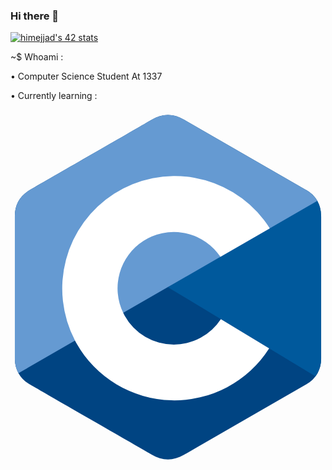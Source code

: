### Hi there 👋

<!--
**Himejjad/Himejjad** is a ✨ _special_ ✨ repository because its `README.md` (this file) appears on your GitHub profile.

Here are some ideas to get you started:

- 🔭 I’m currently working on ...
- 🌱 I’m currently learning ...
- 👯 I’m looking to collaborate on ...
- 🤔 I’m looking for help with ...
- 💬 Ask me about ...
- 📫 How to reach me: ...
- 😄 Pronouns: ...
- ⚡ Fun fact: ...
-->
<a href="https://github.com/oakoudad/badge42"><img src="https://badge.mediaplus.ma/greenbinary/himejjad" alt="himejjad's 42 stats" /></a>




~$ Whoami :

• Computer Science Student At 1337

• Currently learning : <svg viewBox="32.18585611720149 20.47 223.6851360941233 247.05999999999997" xmlns="http://www.w3.org/2000/svg" width="2113" height="2500"><path d="M252.71 93.61a21.67 21.67 0 0 0-2.65-10.87 20.74 20.74 0 0 0-7.87-7.67Q198.77 50 155.32 25c-7.8-4.51-15.36-4.35-23.11.23C120.69 32 63 65.09 45.81 75.06c-7.08 4.1-10.52 10.38-10.52 18.54v100.8a21.77 21.77 0 0 0 2.55 10.66 20.63 20.63 0 0 0 8 7.88c17.19 10 74.89 43.05 86.41 49.85 7.75 4.58 15.31 4.74 23.12.23q43.41-25.08 86.87-50.09a20.63 20.63 0 0 0 8-7.88 21.77 21.77 0 0 0 2.55-10.66V93.61z" fill="#004482"/><path d="M252.73 194.4a21.72 21.72 0 0 1-2.55 10.66 18.58 18.58 0 0 1-1.45 2.24L144 144l98.19-68.93a20.72 20.72 0 0 1 7.86 7.67 21.57 21.57 0 0 1 2.66 10.87c.02 33.6.02 100.79.02 100.79z" fill="#00599c"/><path d="M250.05 82.74L37.81 205.06a21.75 21.75 0 0 1-2.53-10.65V93.6c0-8.16 3.45-14.44 10.52-18.54C63 65.09 120.69 32 132.22 25.21c7.73-4.58 15.3-4.74 23.1-.23q43.41 25.08 86.87 50.09a20.72 20.72 0 0 1 7.86 7.67z" fill="#659ad2"/><path d="M148.2 184.72a39.91 39.91 0 0 1-35-20.63q-.53-.94-1-1.92A39.94 39.94 0 0 1 179 119.4c.53.64 1 1.31 1.53 2 .24.33.48.66.7 1l35.07-20.2q-1.28-2.06-2.68-4c-.49-.69-1-1.35-1.48-2A79.9 79.9 0 0 0 78 181.92c.34.64.69 1.27 1 1.9a79.91 79.91 0 0 0 136.86 3.62l-34.29-20.73a39.88 39.88 0 0 1-33.37 18.01z" fill="#fff"/></svg>
                
       
              
               
 
